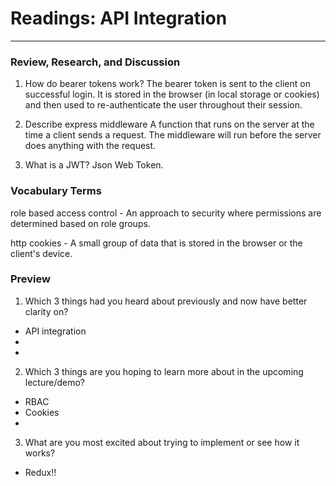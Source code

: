 # Readings: API Integration
-------------------------------------------------

### Review, Research, and Discussion

1. How do bearer tokens work?
  The bearer token is sent to the client on successful login. It is stored in the browser (in local storage or cookies) and then used to re-authenticate the user throughout their session.

2. Describe express middleware
  A function that runs on the server at the time a client sends a request. The middleware will run before the server does anything with the request.

3. What is a JWT?
  Json Web Token.

### Vocabulary Terms

role based access control - An approach to security where permissions are determined based on role groups.

http cookies - A small group of data that is stored in the browser or the client's device.

### Preview

1. Which 3 things had you heard about previously and now have better clarity on?
  - API integration
  - 
  - 
2. Which 3 things are you hoping to learn more about in the upcoming lecture/demo?
  - RBAC
  - Cookies
  - 
3. What are you most excited about trying to implement or see how it works?
  - Redux!!